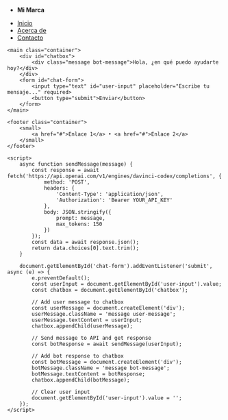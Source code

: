 <!DOCTYPE html>
<html lang="es">
<head>
    <meta charset="UTF-8">
    <meta name="viewport" content="width=device-width, initial-scale=1.0">
    <title>Mi Página Web con Chatbot</title>
    <link rel="stylesheet" href="https://cdn.jsdelivr.net/npm/@picocss/pico@1/css/pico.min.css">
    <style>
        #chatbox {
            max-width: 600px;
            margin: 0 auto;
            padding: 1em;
            border: 1px solid #ccc;
            border-radius: 5px;
            box-shadow: 0 0 10px rgba(0, 0, 0, 0.1);
        }
        .message {
            margin-bottom: 1em;
        }
        .user-message {
            text-align: right;
        }
    </style>
</head>
<body>
    <nav class="container-fluid">
        <ul>
            <li><strong>Mi Marca</strong></li>
        </ul>
        <ul>
            <li><a href="#">Inicio</a></li>
            <li><a href="#">Acerca de</a></li>
            <li><a href="#" role="button">Contacto</a></li>
        </ul>
    </nav>
    
    <main class="container">
        <div id="chatbox">
            <div class="message bot-message">Hola, ¿en qué puedo ayudarte hoy?</div>
        </div>
        <form id="chat-form">
            <input type="text" id="user-input" placeholder="Escribe tu mensaje..." required>
            <button type="submit">Enviar</button>
        </form>
    </main>

    <footer class="container">
        <small>
            <a href="#">Enlace 1</a> • <a href="#">Enlace 2</a>
        </small>
    </footer>

    <script>
        async function sendMessage(message) {
            const response = await fetch('https://api.openai.com/v1/engines/davinci-codex/completions', {
                method: 'POST',
                headers: {
                    'Content-Type': 'application/json',
                    'Authorization': 'Bearer YOUR_API_KEY'
                },
                body: JSON.stringify({
                    prompt: message,
                    max_tokens: 150
                })
            });
            const data = await response.json();
            return data.choices[0].text.trim();
        }

        document.getElementById('chat-form').addEventListener('submit', async (e) => {
            e.preventDefault();
            const userInput = document.getElementById('user-input').value;
            const chatbox = document.getElementById('chatbox');
            
            // Add user message to chatbox
            const userMessage = document.createElement('div');
            userMessage.className = 'message user-message';
            userMessage.textContent = userInput;
            chatbox.appendChild(userMessage);
            
            // Send message to API and get response
            const botResponse = await sendMessage(userInput);
            
            // Add bot response to chatbox
            const botMessage = document.createElement('div');
            botMessage.className = 'message bot-message';
            botMessage.textContent = botResponse;
            chatbox.appendChild(botMessage);
            
            // Clear user input
            document.getElementById('user-input').value = '';
        });
    </script>
</body>
</html>
